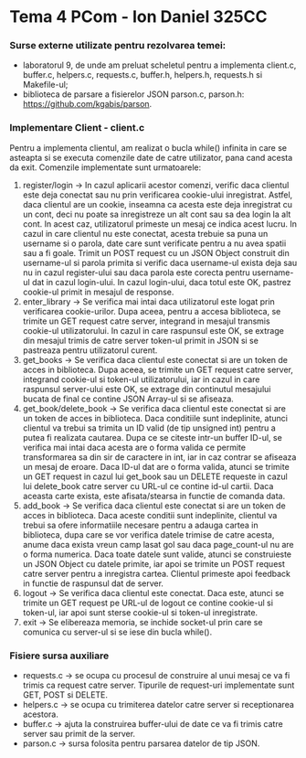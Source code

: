 # Tema 4 PCom - Ion Daniel 325CC

### Surse externe utilizate pentru rezolvarea temei:
* laboratorul 9, de unde am preluat scheletul pentru a implementa client.c,
buffer.c, helpers.c, requests.c, buffer.h, helpers.h, requests.h si Makefile-ul;
* biblioteca de parsare a fisierelor JSON parson.c, parson.h:
https://github.com/kgabis/parson.

### Implementare Client - client.c
Pentru a implementa clientul, am realizat o bucla while() infinita in care se
asteapta si se executa comenzile date de catre utilizator, pana cand acesta da
exit. Comenzile implementate sunt urmatoarele:
1. register/login -> In cazul aplicarii acestor comenzi, verific daca clientul
este deja conectat sau nu prin verificarea cookie-ului inregistrat. Astfel,
daca clientul are un cookie, inseamna ca acesta este deja inregistrat cu un
cont, deci nu poate sa inregistreze un alt cont sau sa dea login la alt cont.
In acest caz, utilizatorul primeste un mesaj ce indica acest lucru. In cazul
in care clientul nu este conectat, acesta trebuie sa puna un username si
o parola, date care sunt verificate pentru a nu avea spatii sau a fi goale.
Trimit un POST request cu un JSON Object construit din username-ul si parola
primita si verific daca username-ul exista deja sau nu in cazul register-ului
sau daca parola este corecta pentru username-ul dat in cazul login-ului.
In cazul login-ului, daca totul este OK, pastrez cookie-ul primit in
mesajul de response.
2. enter_library -> Se verifica mai intai daca utilizatorul este logat prin
verificarea cookie-urilor. Dupa aceea, pentru a accesa biblioteca, se trimite
un GET request catre server, integrand in mesajul transmis cookie-ul
utilizatorului. In cazul in care raspunsul este OK, se extrage din mesajul
trimis de catre server token-ul primit in JSON si se pastreaza pentru
utilizatorul curent.
3. get_books -> Se verifica daca clientul este conectat si are un token de
acces in biblioteca. Dupa aceea, se trimite un GET request catre server,
integrand cookie-ul si token-ul utilizatorului, iar in cazul in care
raspunsul server-ului este OK, se extrage din continutul mesajului bucata
de final ce contine JSON Array-ul si se afiseaza.
4. get_book/delete_book -> Se verifica daca clientul este conectat si are un
token de acces in biblioteca. Daca conditiile sunt indeplinite, atunci
clientul va trebui sa trimita un ID valid (de tip unsigned int) pentru a
putea fi realizata cautarea. Dupa ce se citeste intr-un buffer ID-ul,
se verifica mai intai daca acesta are o forma valida ce permite transformarea
sa din sir de caractere in int, iar in caz contrar se afiseaza un mesaj de
eroare. Daca ID-ul dat are o forma valida, atunci se trimite un GET request
in cazul lui get_book sau un DELETE requeste in cazul lui delete_book catre
server cu URL-ul ce contine id-ul cartii. Daca aceasta carte exista, este
afisata/stearsa in functie de comanda data.
5. add_book -> Se verifica daca clientul este conectat si are un token de
acces in biblioteca. Daca aceste conditii sunt indeplinite, clientul va
trebui sa ofere informatiile necesare pentru a adauga cartea in
biblioteca, dupa care se vor verifica datele trimise de catre acesta, anume
daca exista vreun camp lasat gol sau daca page_count-ul nu are o forma
numerica. Daca toate datele sunt valide, atunci se construieste un JSON
Object cu datele primite, iar apoi se trimite un POST request catre
server pentru a inregistra cartea. Clientul primeste apoi feedback in
functie de raspunsul dat de server.
6. logout -> Se verifica daca clientul este conectat. Daca este, atunci
se trimite un GET request pe URL-ul de logout ce contine cookie-ul si
token-ul, iar apoi sunt sterse cookie-ul si token-ul inregistrate.
7. exit -> Se elibereaza memoria, se inchide socket-ul prin care se comunica
cu server-ul si se iese din bucla while().

### Fisiere sursa auxiliare
* requests.c -> se ocupa cu procesul de construire al unui mesaj ce va fi
trimis ca request catre server. Tipurile de request-uri implementate sunt
GET, POST si DELETE.
* helpers.c -> se ocupa cu trimiterea datelor catre server si receptionarea
acestora.
* buffer.c -> ajuta la construirea buffer-ului de date ce va fi trimis catre
server sau primit de la server.
* parson.c -> sursa folosita pentru parsarea datelor de tip JSON.
